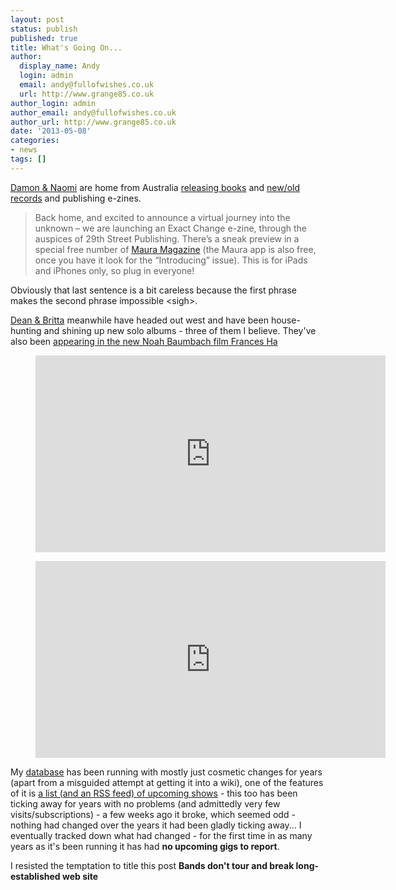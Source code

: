 ```yaml
---
layout: post
status: publish
published: true
title: What's Going On...
author:
  display_name: Andy
  login: admin
  email: andy@fullofwishes.co.uk
  url: http://www.grange85.co.uk
author_login: admin
author_email: andy@fullofwishes.co.uk
author_url: http://www.grange85.co.uk
date: '2013-05-08'
categories:
- news
tags: []
---
```

<p><a href="http://www.damonandnaomi.com/">Damon & Naomi</a> are home from Australia <a href="http://www.yetipublishing.com/G500.html">releasing books</a> and <a href="/2013/04/23/wondrous-world-of-damon-naomi-bootleg-edition/">new/old records</a> and publishing e-zines. </p>
<blockquote><p>Back home, and excited to announce a virtual journey into the unknown – we are launching an Exact Change e-zine, through the auspices of 29th Street Publishing. There’s a sneak preview in a special free number of <a href="https://itunes.apple.com/us/app/maura-magazine/id590812236?mt=8">Maura Magazine</a> (the Maura app is also free, once you have it look for the  “Introducing” issue). This is for iPads and iPhones only, so plug in everyone!</p></blockquote>
<p>Obviously that last sentence is a bit careless because the first phrase makes the second phrase impossible &lt;sigh&gt;.</p>
<p><a href="http://www.deanandbritta.com">Dean & Britta</a> meanwhile have headed out west and have been house-hunting and shining up new solo albums - three of them I believe. They've also been <a href="http://www.ifcfilms.com/videos/frances-ha-trailer">appearing in the new Noah Baumbach film Frances Ha</a></p>
<figure class="caption aligncenter"><iframe width="560" height="315" src="https://www.youtube-nocookie.com/embed/dyVbGA8vPJo" frameborder="0" allowfullscreen></iframe><figcaption class="caption-text"></figcaption></figure>
<p>
</p>
<figure class="caption aligncenter"><iframe width="560" height="315" src="https://www.youtube-nocookie.com/embed/kzRhe_9zW-Y" frameborder="0" allowfullscreen></iframe><figcaption class="caption-text"></figcaption></figure>
<p>My <a href="/database/">database</a> has been running with mostly just cosmetic changes for years (apart from a misguided attempt at getting it into a wiki), one of the features of it is <a href="http://feeds.feedburner.com/AHeadFullOfWishes-UpcomingShows">a list (and an RSS feed) of upcoming shows</a> - this too has been ticking away for years with no problems (and admittedly very few visits/subscriptions) - a few weeks ago it broke, which seemed odd - nothing had changed over the years it had been gladly ticking away... I eventually tracked down what had changed - for the first time in as many years as it's been running it has had <strong>no upcoming gigs to report</strong>.</p>
<p>I resisted the temptation to title this post <strong>Bands don't tour and break long-established web site</strong></p>
